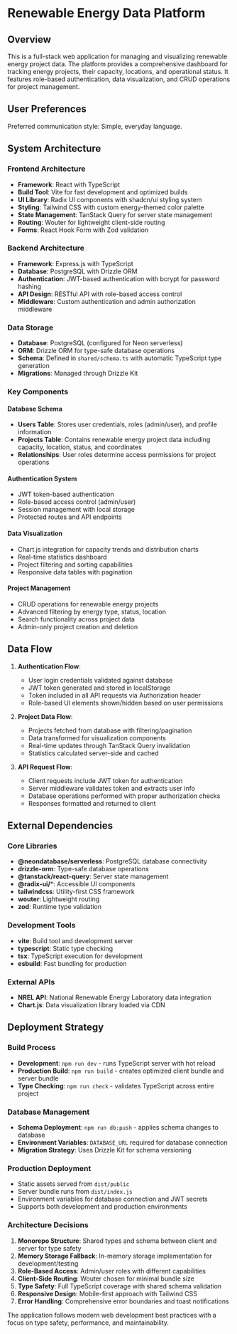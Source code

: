 # Renewable Energy Data Platform

## Overview

This is a full-stack web application for managing and visualizing renewable energy project data. The platform provides a comprehensive dashboard for tracking energy projects, their capacity, locations, and operational status. It features role-based authentication, data visualization, and CRUD operations for project management.

## User Preferences

Preferred communication style: Simple, everyday language.

## System Architecture

### Frontend Architecture
- **Framework**: React with TypeScript
- **Build Tool**: Vite for fast development and optimized builds
- **UI Library**: Radix UI components with shadcn/ui styling system
- **Styling**: Tailwind CSS with custom energy-themed color palette
- **State Management**: TanStack Query for server state management
- **Routing**: Wouter for lightweight client-side routing
- **Forms**: React Hook Form with Zod validation

### Backend Architecture
- **Framework**: Express.js with TypeScript
- **Database**: PostgreSQL with Drizzle ORM
- **Authentication**: JWT-based authentication with bcrypt for password hashing
- **API Design**: RESTful API with role-based access control
- **Middleware**: Custom authentication and admin authorization middleware

### Data Storage
- **Database**: PostgreSQL (configured for Neon serverless)
- **ORM**: Drizzle ORM for type-safe database operations
- **Schema**: Defined in `shared/schema.ts` with automatic TypeScript type generation
- **Migrations**: Managed through Drizzle Kit

### Key Components

#### Database Schema
- **Users Table**: Stores user credentials, roles (admin/user), and profile information
- **Projects Table**: Contains renewable energy project data including capacity, location, status, and coordinates
- **Relationships**: User roles determine access permissions for project operations

#### Authentication System
- JWT token-based authentication
- Role-based access control (admin/user)
- Session management with local storage
- Protected routes and API endpoints

#### Data Visualization
- Chart.js integration for capacity trends and distribution charts
- Real-time statistics dashboard
- Project filtering and sorting capabilities
- Responsive data tables with pagination

#### Project Management
- CRUD operations for renewable energy projects
- Advanced filtering by energy type, status, location
- Search functionality across project data
- Admin-only project creation and deletion

## Data Flow

1. **Authentication Flow**:
   - User login credentials validated against database
   - JWT token generated and stored in localStorage
   - Token included in all API requests via Authorization header
   - Role-based UI elements shown/hidden based on user permissions

2. **Project Data Flow**:
   - Projects fetched from database with filtering/pagination
   - Data transformed for visualization components
   - Real-time updates through TanStack Query invalidation
   - Statistics calculated server-side and cached

3. **API Request Flow**:
   - Client requests include JWT token for authentication
   - Server middleware validates token and extracts user info
   - Database operations performed with proper authorization checks
   - Responses formatted and returned to client

## External Dependencies

### Core Libraries
- **@neondatabase/serverless**: PostgreSQL database connectivity
- **drizzle-orm**: Type-safe database operations
- **@tanstack/react-query**: Server state management
- **@radix-ui/***: Accessible UI components
- **tailwindcss**: Utility-first CSS framework
- **wouter**: Lightweight routing
- **zod**: Runtime type validation

### Development Tools
- **vite**: Build tool and development server
- **typescript**: Static type checking
- **tsx**: TypeScript execution for development
- **esbuild**: Fast bundling for production

### External APIs
- **NREL API**: National Renewable Energy Laboratory data integration
- **Chart.js**: Data visualization library loaded via CDN

## Deployment Strategy

### Build Process
- **Development**: `npm run dev` - runs TypeScript server with hot reload
- **Production Build**: `npm run build` - creates optimized client bundle and server bundle
- **Type Checking**: `npm run check` - validates TypeScript across entire project

### Database Management
- **Schema Deployment**: `npm run db:push` - applies schema changes to database
- **Environment Variables**: `DATABASE_URL` required for database connection
- **Migration Strategy**: Uses Drizzle Kit for schema versioning

### Production Deployment
- Static assets served from `dist/public`
- Server bundle runs from `dist/index.js`
- Environment variables for database connection and JWT secrets
- Supports both development and production environments

### Architecture Decisions

1. **Monorepo Structure**: Shared types and schema between client and server for type safety
2. **Memory Storage Fallback**: In-memory storage implementation for development/testing
3. **Role-Based Access**: Admin/user roles with different capabilities
4. **Client-Side Routing**: Wouter chosen for minimal bundle size
5. **Type Safety**: Full TypeScript coverage with shared schema validation
6. **Responsive Design**: Mobile-first approach with Tailwind CSS
7. **Error Handling**: Comprehensive error boundaries and toast notifications

The application follows modern web development best practices with a focus on type safety, performance, and maintainability.